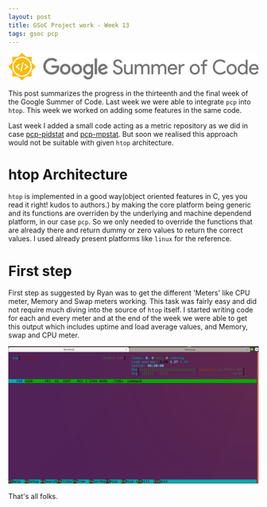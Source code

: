 ```yaml
---
layout: post
title: GSoC Project work - Week 13
tags: gsoc pcp
---
```


![](/assets/img/gsoc.png)

This post summarizes the progress in the thirteenth and the final week of the Google Summer of Code.
Last week we were able to integrate `pcp` into `htop`. This week we worked on adding some features in the same code.

Last week I added a small code acting as a metric repository as we did in case [pcp-pidstat](https://gitub.com/sitaramshelke/pcp-pidstat) and [pcp-mpstat](https://github.com/sitaramshelke/pcp-mpstat).
But soon we realised this approach would not be suitable with given `htop` architecture.

# htop Architecture
`htop` is implemented in a good way(object oriented features in C, yes you read it right! kudos to authors.) by making the core platform being generic and its functions are overriden by the underlying and machine dependend platform, in our case `pcp`.
 So we only needed to override the functions that are already there and return dummy or zero values to return the correct values.
 I used already present platforms like `linux` for the reference.

# First step
First step as suggested by Ryan was to get the different 'Meters' like CPU meter, Memory and Swap meters working. This task was fairly easy and did not require much diving into the source of `htop` itself.
I started writing code for each and every meter and at the end of the week we were able to get this output which includes uptime and load average values, and Memory, swap and CPU meter.

![](/assets/img/htopmeters.png)



That's all folks.
